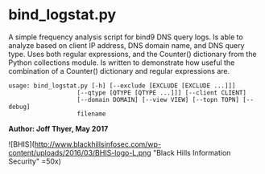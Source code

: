 # bind_logstat.py

A simple frequency analysis script for bind9 DNS query logs.  Is able to analyze based on client IP address, DNS domain name, and DNS query type.  Uses both regular expressions, and the Counter() dictionary from the Python collections module.  Is written to demonstrate how useful the combination of a Counter() dictionary and regular expressions are.


    usage: bind_logstat.py [-h] [--exclude [EXCLUDE [EXCLUDE ...]]]
                       [--qtype [QTYPE [QTYPE ...]]] [--client CLIENT]
                       [--domain DOMAIN] [--view VIEW] [--topn TOPN] [--debug]
                       filename


**Author: Joff Thyer, May 2017**


![BHIS](http://www.blackhillsinfosec.com/wp-content/uploads/2016/03/BHIS-logo-L.png "Black Hills Information Security" =50x)

